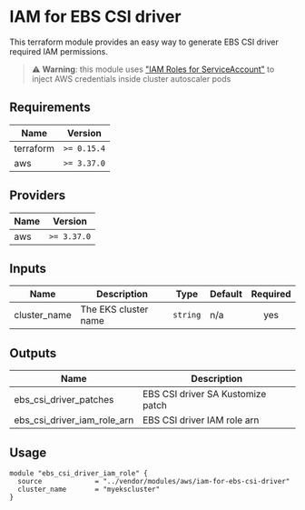 # IAM for EBS CSI driver

This terraform module provides an easy way to generate EBS CSI driver required IAM permissions.

> ⚠️ **Warning**: this module uses ["IAM Roles for ServiceAccount"](https://docs.aws.amazon.com/eks/latest/userguide/iam-roles-for-service-accounts.html) to inject AWS credentials inside cluster autoscaler pods

## Requirements

|   Name    | Version     |
| --------- | ----------- |
| terraform | `>= 0.15.4` |
| aws       | `>= 3.37.0` |

## Providers

| Name | Version  |
| ---- | -------- |
| aws  | `>= 3.37.0` |

## Inputs

|         Name         |              Description              |     Type      | Default | Required |
| -------------------- | ------------------------------------- | ------------- | ------- | :------: |
| cluster_name         | The EKS cluster name                  | `string`      | n/a     |   yes    |

## Outputs

|            Name                    |               Description               |
| ---------------------------------- | --------------------------------------- |
| ebs\_csi\_driver\_patches          | EBS CSI driver SA Kustomize patch       |
| ebs\_csi\_driver\_iam\_role\_arn   | EBS CSI driver IAM role arn             |


## Usage

```hcl
module "ebs_csi_driver_iam_role" {
  source             = "../vendor/modules/aws/iam-for-ebs-csi-driver"
  cluster_name       = "myekscluster"
}
```
